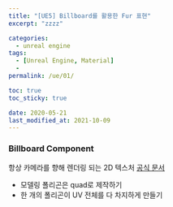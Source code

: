 ```yaml
---
title: "[UE5] Billboard를 활용한 Fur 표현"
excerpt: "zzzz"

categories:
  - unreal engine
tags:
  - [Unreal Engine, Material]
  - 
permalink: /ue/01/

toc: true
toc_sticky: true

date: 2020-05-21
last_modified_at: 2021-10-09
---
```


### Billboard Component
항상 카메라를 향해 렌더링 되는 2D 텍스처 [공식 문서](https://docs.unrealengine.com/4.27/ko/Basics/Components/Rendering/)

- 모델링 폴리곤은 quad로 제작하기
- 한 개의 폴리곤이 UV 전체를 다 차지하게 만들기
